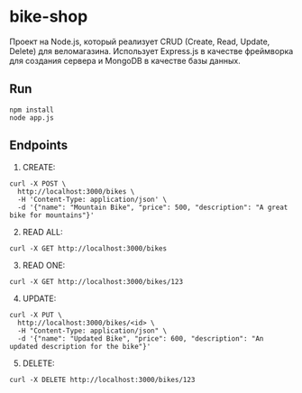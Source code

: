 # bike-shop
Проект на Node.js, который реализует CRUD (Create, Read, Update, Delete) для веломагазина. Использует Express.js в качестве фреймворка для создания сервера и MongoDB в качестве базы данных.

## Run
```
npm install
node app.js
```
## Endpoints
1) CREATE:
```
curl -X POST \
  http://localhost:3000/bikes \
  -H 'Content-Type: application/json' \
  -d '{"name": "Mountain Bike", "price": 500, "description": "A great bike for mountains"}'
```
2) READ ALL:
```
curl -X GET http://localhost:3000/bikes
```
3) READ ONE:
```
curl -X GET http://localhost:3000/bikes/123
```
4) UPDATE:
```
curl -X PUT \
  http://localhost:3000/bikes/<id> \
  -H "Content-Type: application/json" \
  -d '{"name": "Updated Bike", "price": 600, "description": "An updated description for the bike"}'

```
5) DELETE:
```
curl -X DELETE http://localhost:3000/bikes/123
```
